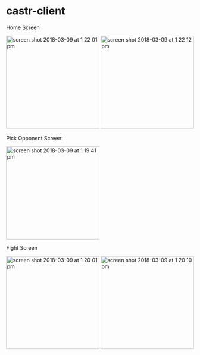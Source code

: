 # castr-client

Home Screen

<img width="250" alt="screen shot 2018-03-09 at 1 22 01 pm" src="https://user-images.githubusercontent.com/33847838/37230582-e5ad460e-239c-11e8-817e-4ff0b7614371.png">
<img width="250" alt="screen shot 2018-03-09 at 1 22 12 pm" src="https://user-images.githubusercontent.com/33847838/37230585-e79cb620-239c-11e8-8830-810f4c3abf1b.png">

Pick Opponent Screen:

<img width="250" alt="screen shot 2018-03-09 at 1 19 41 pm" src="https://user-images.githubusercontent.com/33847838/37230589-ea9b8b08-239c-11e8-80ca-428fda3bb8c4.png">

Fight Screen

<img width="250" alt="screen shot 2018-03-09 at 1 20 01 pm" src="https://user-images.githubusercontent.com/33847838/37230593-ec8e2556-239c-11e8-9d70-8ca7fe1c2a39.png">
<img width="250" alt="screen shot 2018-03-09 at 1 20 10 pm" src="https://user-images.githubusercontent.com/33847838/37230595-ef2d7258-239c-11e8-9918-06403e80d787.png">